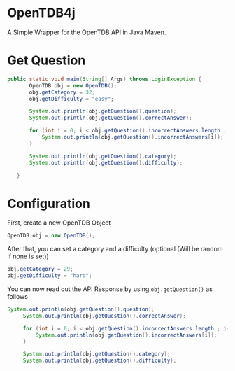 # OpenTDB4j
 A Simple Wrapper for the OpenTDB API in Java Maven.
 
 # Get Question
 ```java
 public static void main(String[] Args) throws LoginException {
        OpenTDB obj = new OpenTDB();
        obj.getCategory = 32;
        obj.getDifficulty = "easy";

        System.out.println(obj.getQuestion().question);
        System.out.println(obj.getQuestion().correctAnswer);

        for (int i = 0; i < obj.getQuestion().incorrectAnswers.length ; i++) {
            System.out.println(obj.getQuestion().incorrectAnswers[i]);
        }

        System.out.println(obj.getQuestion().category);
        System.out.println(obj.getQuestion().difficulty);

    }
 ```
 
 # Configuration
 First, create a new OpenTDB Object
 ```java
 OpenTDB obj = new OpenTDB();
 ```
 
 After that, you can set a category and a difficulty (optional (Will be random if none is set))
 ```java
obj.getCategory = 29;
obj.getDifficulty = "hard";
 ```
 
 You can now read out the API Response by using ``obj.getQuestion()`` as follows
 ```java
System.out.println(obj.getQuestion().question);
      System.out.println(obj.getQuestion().correctAnswer);

      for (int i = 0; i < obj.getQuestion().incorrectAnswers.length ; i++) {
          System.out.println(obj.getQuestion().incorrectAnswers[i]);
      }

      System.out.println(obj.getQuestion().category);
      System.out.println(obj.getQuestion().difficulty);
```
